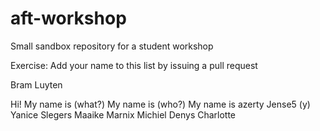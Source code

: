 # aft-workshop
Small sandbox repository for a student workshop

Exercise: Add your name to this list by issuing a pull request

Bram Luyten

Hi! My name is (what?)
My name is (who?)
My name is
azerty
Jense5 (y)
Yanice Slegers
Maaike 
Marnix Michiel Denys
Charlotte

